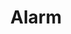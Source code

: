 ---
title: "Alarm"
permalink: /spells/alarm/
tags:
  - Spell
  - 1st Level
  - Abjuration
available_for:
  - Ranger
  - Wizard
level: "1st Level"
school: "Abjuration"
range: "30 ft"
area: "20 ft"
shape: "Cube"
comp:
  - V
  - S
  - M
material: "a tiny bell and a piece of fine silver wire."
duration: "8 Hours"
cast_time: "1 Minute"
ritual: true
description: |
  You set an alarm against unwanted intrusion. Choose a door, a window, or an area within range that is no larger than a 20-foot cube. Until the spell ends, an alarm alerts you whenever a Tiny or larger creature touches or enters the warded area. When you cast the spell, you can designate creatures that won't set off the alarm. You also choose whether the alarm is mental or audible.

  A mental alarm alerts you with a ping in your mind if you are within 1 mile of the warded area. This ping awakens you if you are sleeping.

  An audible alarm produces the sound of a hand bell for 10 seconds within 60 feet.
excerpt: "You set an alarm against unwanted intrusion."
source: "Basic Rules"
---